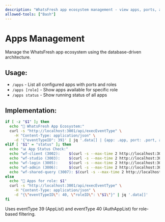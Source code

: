 ```yaml
---
description: "WhatsFresh app ecosystem management - view apps, ports, and roles"
allowed-tools: ["Bash"]
---
```


# Apps Management

Manage the WhatsFresh app ecosystem using the database-driven architecture.

## Usage:
- `/apps` - List all configured apps with ports and roles
- `/apps [role]` - Show apps available for specific role
- `/apps status` - Show running status of all apps

## Implementation:

```bash
if [ -z "$1" ]; then
  echo "🚀 WhatsFresh App Ecosystem:"
  curl -s "http://localhost:3001/api/execEventType" \
    -H "Content-Type: application/json" \
    -d '{"eventTypeID": 39}' | jq '.data[] | {app: .app, port: .port, allowed_roles: .allowed_roles}'
elif [ "$1" = "status" ]; then
  echo "📊 App Status Check:"
  echo "wf-client (3002):    $(curl -s --max-time 2 http://localhost:3002 >/dev/null && echo '✅ Running' || echo '❌ Down')"
  echo "wf-studio (3003):    $(curl -s --max-time 2 http://localhost:3003 >/dev/null && echo '✅ Running' || echo '❌ Down')"
  echo "wf-login (3005):     $(curl -s --max-time 2 http://localhost:3005 >/dev/null && echo '✅ Running' || echo '❌ Down')"
  echo "wf-admin (3006):     $(curl -s --max-time 2 http://localhost:3006 >/dev/null && echo '✅ Running' || echo '❌ Down')"
  echo "wf-shared-query (3007): $(curl -s --max-time 2 http://localhost:3007 >/dev/null && echo '✅ Running' || echo '❌ Down')"
else
  echo "🔐 Apps for role: $1"
  curl -s "http://localhost:3001/api/execEventType" \
    -H "Content-Type: application/json" \
    -d "{\"eventTypeID\": 40, \"roleID\": \"$1\"}" | jq '.data[]'
fi
```

Uses eventType 39 (AppList) and eventType 40 (AuthAppList) for role-based filtering.